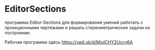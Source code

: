 # EditorSections
программа Editor-Sections для формирования умений работать с проекционными чертежами и решать стереометрические задачи на построение. 

Рабочая программа здесь https://yadi.sk/d/MiuICHY2Uccy6A
